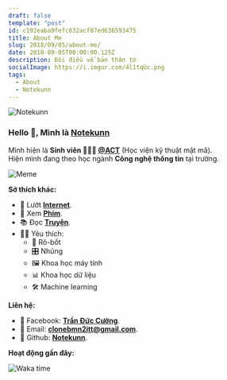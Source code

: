 ```yaml
---
draft: false
template: "post"
id: c192eaba9fefc632acf87ed636593475
title: About Me
slug: 2018/09/05/about-me/
date: 2018-09-05T00:00:00.125Z
description: Đôi điều về bản thân tớ
socialImage: https://i.imgur.com/4l1tqUc.png
tags:
  - About
  - Notekunn
---
```


![Notekunn](https://count.getloli.com/get/@notekunn)

### Hello 👋, Mình là [Notekunn](https://Notekunn.github.io) 
Mình hiện là **Sinh viên 👨🏽‍💼 [@ACT](http://actvn.edu.vn/)** (Học viện kỹ thuật mật mã). <br />
Hiện mình đang theo học ngành **Công nghệ thông tin** tại trường. <br />

![Meme](https://media1.tenor.com/images/1c6140897565e34a4e98f618e220dc0d/tenor.gif)

**Sở thích khác:**

- 📖 Lướt **[Internet](https://www.google.com.vn)**.
- 👀 Xem **[Phim](https://www.google.com.vn)**.
- 📚 Đọc **[Truyện](https://truyencv.com/)**.
- 🤹🏽 Yêu thích:
  - 🤖 Rô-bốt 
  - 🎛 Nhúng
  - 🖼 Khoa học máy tính
  - 📊 Khoa học dữ liệu
  - 🛠 Machine learning


**Liên hệ:**

- 🐋 Facebook: **[Trần Đức Cường](https://www.facebook.com/ShiinDz)**.
- 🐍 Email: **[clonebmn2itt@gmail.com](mailto:clonebmn2itt@gmail.com)**.
- 🐬 Github: **[Notekunn](https://github.com/Notekunn)**.

**Hoạt động gần đây:**

![Waka time](https://wakatime.com/share/@notekunn/488e3440-71bb-4ae8-b13b-36808c764e8e.png)
